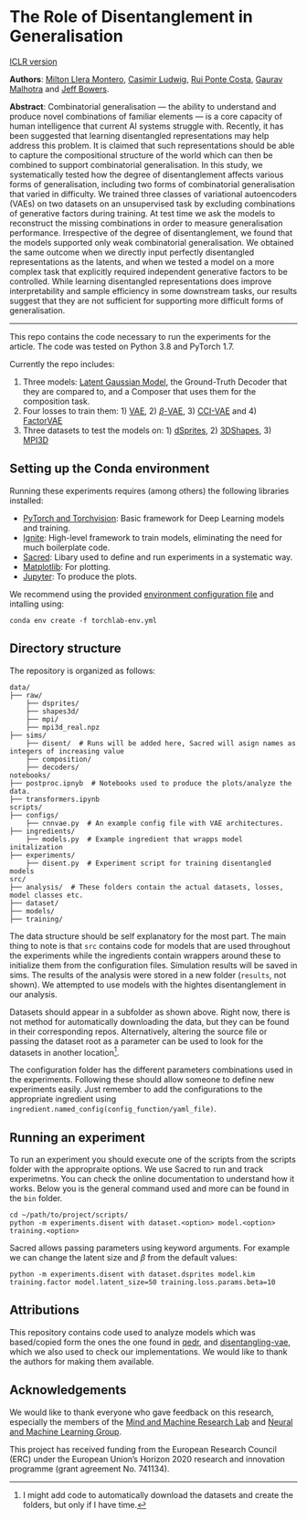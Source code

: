 # The Role of Disentanglement in Generalisation

[ICLR version](https://openreview.net/forum?id=qbH974jKUVy)

**Authors**: [Milton Llera Montero](https://github.com/miltonllera), [Casimir Ludwig](https://sites.google.com/site/casimirludwig/), [Rui Ponte Costa](https://neuralml.github.io/), [Gaurav Malhotra](https://research-information.bris.ac.uk/en/persons/gaurav-malhotra) and [Jeff Bowers](https://jeffbowers.blogs.bristol.ac.uk/).

**Abstract**: Combinatorial generalisation — the ability to understand and produce novel combinations of familiar elements — is a core capacity of human intelligence that current AI systems struggle with. Recently, it has been suggested that learning disentangled representations may help address this problem. It is claimed that such representations should be able to capture the compositional structure of the world which can then be combined to support combinatorial generalisation. In this study, we systematically tested how the degree of disentanglement affects various forms of generalisation, including two forms of combinatorial generalisation that varied in difficulty. We trained three classes of variational autoencoders (VAEs) on two datasets on an unsupervised task by excluding combinations of generative factors during training. At test time we ask the models to reconstruct the missing combinations in order to measure generalisation performance. Irrespective of the degree of disentanglement, we found that the models supported only weak combinatorial generalisation. We obtained the same outcome when we directly input perfectly disentangled representations as the latents, and when we tested a model on a more complex task that explicitly required independent generative factors to be controlled. While learning disentangled representations does improve interpretability and sample efficiency in some downstream tasks, our results suggest that they are not sufficient for supporting more difficult forms of generalisation.

---

This repo contains the code necessary to run the experiments for the article. The code was tested on Python 3.8 and PyTorch 1.7.

Currently the repo includes:

1. Three models: [Latent Gaussian Model](http://proceedings.mlr.press/v32/rezende14.html), the Ground-Truth Decoder that they are compared to, and a Composer that uses them for the composition task.
2. Four losses to train them: 1) [VAE](https://arxiv.org/abs/1312.6114), 2) [$\beta$-VAE](https://openreview.net/pdf?id=Sy2fzU9gl), 3) [CCI-VAE](https://arxiv.org/pdf/1804.03599.pdf%20) and 4) [FactorVAE](https://arxiv.org/pdf/1802.05983.pdf)
3. Three datasets to test the models on: 1) [dSprites](https://github.com/deepmind/dsprites-dataset), 2) [3DShapes](https://github.com/deepmind/3d-shapes), 3) [MPI3D](https://github.com/rr-learning/disentanglement_dataset) 

## Setting up the Conda environment

Running these experiments requires (among others) the following libraries installed:

* [PyTorch and Torchvision](https://pytorch.org/): Basic framework for Deep Learning models and training.
* [Ignite](https://github.com/pytorch/ignite): High-level framework to train models, eliminating the need for much boilerplate code.
* [Sacred](https://github.com/IDSIA/sacred): Libary used to define and run experiments in a systematic way.
* [Matplotlib](https://matplotlib.org/): For plotting.
* [Jupyter](https://jupyter.org/): To produce the plots.

We recommend using the provided [environment configuration file]() and intalling using:

```
conda env create -f torchlab-env.yml
```

## Directory structure

The repository is organized as follows:

```
data/
├── raw/
    ├── dsprites/
    ├── shapes3d/
    ├── mpi/
	├── mpi3d_real.npz 
├── sims/
    ├── disent/  # Runs will be added here, Sacred will asign names as integers of increasing value
    ├── composition/
    ├── decoders/
notebooks/
├── postproc.ipnyb  # Notebooks used to produce the plots/analyze the data.
├── transformers.ipynb
scripts/
├── configs/
    ├── cnnvae.py  # An example config file with VAE architectures.
├── ingredients/
    ├── models.py  # Example ingredient that wrapps model initalization
├── experiments/
    ├── disent.py  # Experiment script for training disentangled models
src/
├── analysis/  # These folders contain the actual datasets, losses, model classes etc.
├── dataset/
├── models/
├── training/
```

The data structure should be self explanatory for the most part. The main thing to note is that ``src`` contains code for models that are used throughout the experiments while the ingredients contain wrappers around these to initialize them from the configuration files. Simulation results will be saved in sims. The results of the analysis were stored in a new folder (``results``, not shown). We attempted to use models with the hightes disentanglement in our analysis.

Datasets should appear in a subfolder as shown above. Right now, there is not method for automatically downloading the data, but they can be found in their corresponding repos. Alternatively, altering the source file or passing the dataset root as a parameter can be used to look for the datasets in another location[^1].

The configuration folder has the different parameters combinations used in the experiments. Following these should allow someone to define new experiments easily. Just remember to add the configurations to the appropriate ingredient using ``ingredient.named_config(config_function/yaml_file)``.

## Running an experiment

To run an experiment you should execute one of the scripts from the scripts folder with the appropraite options. We use Sacred to run and track experimetns. You can check the online documentation to understand how it works. Below you is the general command used and more can be found in the ``bin`` folder.

```
cd ~/path/to/project/scripts/
python -m experiments.disent with dataset.<option> model.<option> training.<option>
```

Sacred allows passing parameters using keyword arguments. For example we can change the latent size and $\beta$ from the default values:

```
python -m experiments.disent with dataset.dsprites model.kim training.factor model.latent_size=50 training.loss.params.beta=10
```

## Attributions

This repository contains code used to analyze models which was based/copied form the ones the one found in [qedr](https://github.com/cianeastwood/qedr/tree/master/lib), and [disentangling-vae](https://github.com/YannDubs/disentangling-vae), which we also used to check our implementations. We would like to thank the authors for making them available.

## Acknowledgements

We would like to thank everyone who gave feedback on this research, especially the members of the [Mind and Machine Research Lab](https://mindandmachine.blogs.bristol.ac.uk/) and [Neural and Machine Learning Group](https://neuralml.github.io/).

This project has received funding from the European Research Council (ERC) under the European Union’s Horizon 2020 research and innovation programme (grant agreement No. 741134).


[^1]: I might add code to automatically download the datasets and create the folders, but only if I have time.

